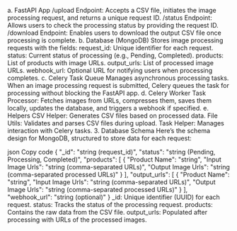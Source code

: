 a. FastAPI App
/upload Endpoint: Accepts a CSV file, initiates the image processing request, and returns a unique request ID.
/status Endpoint: Allows users to check the processing status by providing the request ID.
/download Endpoint: Enables users to download the output CSV file once processing is complete.
b. Database (MongoDB)
Stores image processing requests with the fields:
request_id: Unique identifier for each request.
status: Current status of processing (e.g., Pending, Completed).
products: List of products with image URLs.
output_urls: List of processed image URLs.
webhook_url: Optional URL for notifying users when processing completes.
c. Celery Task Queue
Manages asynchronous processing tasks. When an image processing request is submitted, Celery queues the task for processing without blocking the FastAPI app.
d. Celery Worker
Task Processor: Fetches images from URLs, compresses them, saves them locally, updates the database, and triggers a webhook if specified.
e. Helpers
CSV Helper: Generates CSV files based on processed data.
File Utils: Validates and parses CSV files during upload.
Task Helper: Manages interaction with Celery tasks.
3. Database Schema
Here’s the schema design for MongoDB, structured to store data for each request:

json
Copy code
{
    "_id": "string (request_id)",
    "status": "string (Pending, Processing, Completed)",
    "products": [
        {
            "Product Name": "string",
            "Input Image Urls": "string (comma-separated URLs)",
            "Output Image Urls": "string (comma-separated processed URLs)"
        }
    ],
    "output_urls": [
        {
            "Product Name": "string",
            "Input Image Urls": "string (comma-separated URLs)",
            "Output Image Urls": "string (comma-separated processed URLs)"
        }
    ],
    "webhook_url": "string (optional)"
}
_id: Unique identifier (UUID) for each request.
status: Tracks the status of the processing request.
products: Contains the raw data from the CSV file.
output_urls: Populated after processing with URLs of the processed images.
